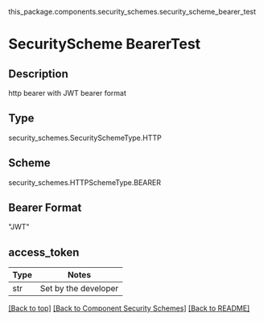this_package.components.security_schemes.security_scheme_bearer_test
# SecurityScheme BearerTest

## Description
http bearer with JWT bearer format

## Type
security_schemes.SecuritySchemeType.HTTP

## Scheme
security_schemes.HTTPSchemeType.BEARER

## Bearer Format
"JWT"

## access_token
Type | Notes
---- | ------
str  | Set by the developer

[[Back to top]](#top) [[Back to Component Security Schemes]](../../../README.md#Component-SecuritySchemes) [[Back to README]](../../../README.md)
